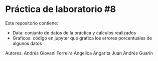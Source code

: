 # Práctica de laboratorio #8

Este repositorio contiene: 

* Data: conjunto de datos de la práctica y cálculos realizados
* Graficos: código en jupyter que grafica los errores porcentuales de algunos datos

Autores:
Andrés Giovani Ferreira
Angelica Angarita
Juan Andrés Guarín 
